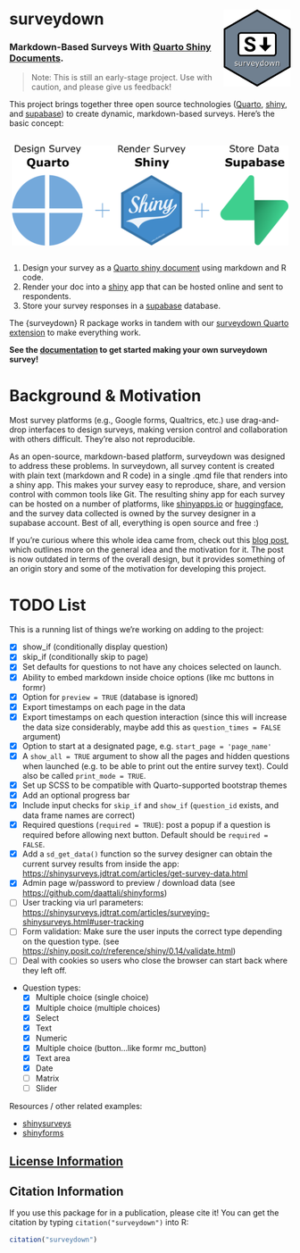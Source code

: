 
<!-- README.md is generated from README.Rmd. Please edit that file -->

# surveydown <a href='https://surveydown.org/'><img src='man/figures/logo.png' align="right" style="width: 120px;" alt="surveydown package logo: a hex shape with a large letter S and a down arrow"/></a>

### Markdown-Based Surveys With [Quarto Shiny Documents](https://quarto.org/docs/dashboards/interactivity/shiny-r.html).

> Note: This is still an early-stage project. Use with caution, and
> please give us feedback!

This project brings together three open source technologies
([Quarto](https://quarto.org/), [shiny](https://shiny.posit.co/), and
[supabase](https://supabase.com/)) to create dynamic, markdown-based
surveys. Here’s the basic concept:

<br>
<center>
<img src='man/figures/technologies.png' align="center" style="max-height:180px;" alt="image showing the three technologies used in the surveydown platform along with their logos: quarto (for designing surveys), shiny (for rendering the survey), and supabase (for storing data)"/>
</center>

<br>

1.  Design your survey as a [Quarto shiny
    document](https://quarto.org/docs/dashboards/interactivity/shiny-r.html)
    using markdown and R code.
2.  Render your doc into a [shiny](https://shiny.posit.co/) app that can
    be hosted online and sent to respondents.
3.  Store your survey responses in a [supabase](https://supabase.com/)
    database.

The {surveydown} R package works in tandem with our [surveydown Quarto
extension](https://github.com/jhelvy/surveydown-ext) to make everything
work.

**See the [documentation](https://surveydown.org) to get started making
your own surveydown survey!**

# Background & Motivation

Most survey platforms (e.g., Google forms, Qualtrics, etc.) use
drag-and-drop interfaces to design surveys, making version control and
collaboration with others difficult. They’re also not reproducible.

As an open-source, markdown-based platform, surveydown was designed to
address these problems. In surveydown, all survey content is created
with plain text (markdown and R code) in a single .qmd file that renders
into a shiny app. This makes your survey easy to reproduce, share, and
version control with common tools like Git. The resulting shiny app for
each survey can be hosted on a number of platforms, like
[shinyapps.io](https://shinyapps.io/) or
[huggingface](https://huggingface.co/), and the survey data collected is
owned by the survey designer in a supabase account. Best of all,
everything is open source and free :)

If you’re curious where this whole idea came from, check out this [blog
post](https://www.jhelvy.com/blog/2023-04-06-markdown-surveys/), which
outlines more on the general idea and the motivation for it. The post is
now outdated in terms of the overall design, but it provides something
of an origin story and some of the motivation for developing this
project.

# TODO List

This is a running list of things we’re working on adding to the project:

- [x] show_if (conditionally display question)
- [x] skip_if (conditionally skip to page)
- [x] Set defaults for questions to not have any choices selected on
  launch.
- [x] Ability to embed markdown inside choice options (like mc buttons
  in formr)
- [x] Option for `preview = TRUE` (database is ignored)
- [x] Export timestamps on each page in the data
- [x] Export timestamps on each question interaction (since this will
  increase the data size considerably, maybe add this as
  `question_times = FALSE` argument)
- [x] Option to start at a designated page,
  e.g. `start_page = 'page_name'`
- [x] A `show_all = TRUE` argument to show all the pages and hidden
  questions when launched (e.g. to be able to print out the entire
  survey text). Could also be called `print_mode = TRUE`.
- [x] Set up SCSS to be compatible with Quarto-supported bootstrap
  themes
- [x] Add an optional progress bar
- [x] Include input checks for `skip_if` and `show_if` (`question_id`
  exists, and data frame names are correct)
- [x] Required questions (`required = TRUE`): post a popup if a question
  is required before allowing next button. Default should be
  `required = FALSE`.
- [x] Add a `sd_get_data()` function so the survey designer can obtain
  the current survey results from inside the app:
  <https://shinysurveys.jdtrat.com/articles/get-survey-data.html>
- [x] Admin page w/password to preview / download data (see
  <https://github.com/daattali/shinyforms>)
- [ ] User tracking via url parameters:
  <https://shinysurveys.jdtrat.com/articles/surveying-shinysurveys.html#user-tracking>
- [ ] Form validation: Make sure the user inputs the correct type
  depending on the question type. (see
  <https://shiny.posit.co/r/reference/shiny/0.14/validate.html>)
- [ ] Deal with cookies so users who close the browser can start back
  where they left off.
- Question types:
  - [x] Multiple choice (single choice)
  - [x] Multiple choice (multiple choices)
  - [x] Select
  - [x] Text
  - [x] Numeric
  - [x] Multiple choice (button…like formr mc_button)
  - [x] Text area
  - [x] Date
  - [ ] Matrix
  - [ ] Slider

Resources / other related examples:

- [shinysurveys](https://github.com/jdtrat/shinysurveys)
- [shinyforms](https://github.com/daattali/shinyforms)

## [License Information](https://github.com/jhelvy/surveydown/blob/master/LICENSE.md)

## Citation Information

If you use this package for in a publication, please cite it! You can
get the citation by typing `citation("surveydown")` into R:

``` r
citation("surveydown")
```

